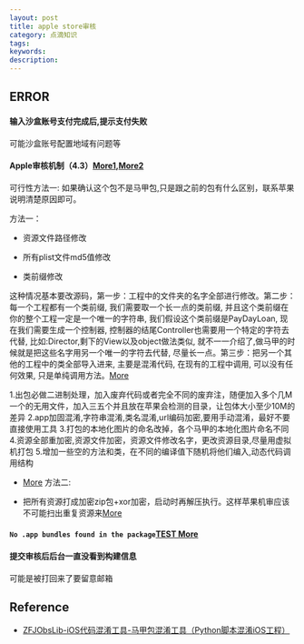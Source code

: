 ```yaml
---
layout: post
title: apple store审核
category: 点滴知识
tags: 
keywords: 
description: 
---
```



## ERROR

#### 输入沙盒账号支付完成后,提示支付失败

可能沙盒账号配置地域有问题等

#### Apple审核机制（4.3）[More1](https://www.csdn.net/gather_2f/MtjaIg2sNTU1OC1ibG9n.html),[More2](https://blog.csdn.net/lyzz0612/article/details/80390362)

可行性方法一:
如果确认这个包不是马甲包,只是跟之前的包有什么区别，联系苹果说明清楚原因即可。

方法一：
* 资源文件路径修改

* 所有plist文件md5值修改
* 类前缀修改

这种情况基本要改源码，第一步：工程中的文件夹的名字全部进行修改。第二步：每一个工程都有一个类前缀, 我们需要取一个长一点的类前缀, 并且这个类前缀在你的整个工程一定是一个唯一的字符串, 我们假设这个类前缀是PayDayLoan, 现在我们需要生成一个控制器, 控制器的结尾Controller也需要用一个特定的字符去代替, 比如:Director,剩下的View以及object做法类似, 就不一一介绍了,做马甲的时候就是把这些名字用另一个唯一的字符去代替, 尽量长一点。第三步：把另一个其他的工程中的类全部导入进来, 主要是混淆代码, 在现有的工程中调用, 可以没有任何效果, 只是单纯调用方法。[More](https://www.jianshu.com/p/29507a331ff2)

1.出包必做二进制处理，加入废弃代码或者完全不同的废弃注，随便加入多个几M一个的无用文件，加入三五个并且放在苹果会检测的目录，让包体大小至少10M的差异
2.app加固混淆,字符串混淆,类名混淆,url编码加密,要用手动混淆，最好不要直接使用工具
3.打包的本地化图片的命名改掉，各个马甲的本地化图片命名不同
4.资源全部重加密,资源文件加密，资源文件修改名字，更改资源目录,尽量用虚拟机打包
5.增加一些空的方法和类，在不同的编译值下随机将他们编入,动态代码调用结构

* [More]()
方法二:

* 把所有资源打成加密zip包+xor加密，启动时再解压执行。这样苹果机审应该不可能扫出重复资源来[More](https://github.com/lyzz0612/iosMixTools)

#### `No .app bundles found in the package`[TEST More](https://www.shuzhiduo.com/A/MAzAnX4MJ9/)

#### 提交审核后后台一直没看到构建信息

可能是被打回来了要留意邮箱

## Reference

* [ZFJObsLib-iOS代码混淆工具-马甲包混淆工具（Python脚本混淆iOS工程）](https://zfj1128.blog.csdn.net/article/details/95482006)